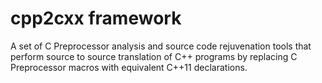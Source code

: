 cpp2cxx framework
===========

A set of C Preprocessor analysis and source code rejuvenation tools that perform source to source translation of C++ programs by replacing C Preprocessor macros with equivalent C++11 declarations.